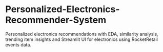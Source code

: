 # Personalized-Electronics-Recommender-System
Personalized electronics recommendations with EDA, similarity analysis, trending item insights and Streamlit UI for electronics using RocketRetail events data.
